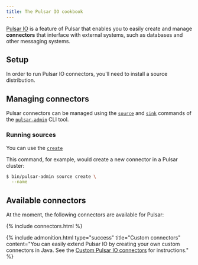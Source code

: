 ```yaml
---
title: The Pulsar IO cookbook
---
```


<!--

    Licensed to the Apache Software Foundation (ASF) under one
    or more contributor license agreements.  See the NOTICE file
    distributed with this work for additional information
    regarding copyright ownership.  The ASF licenses this file
    to you under the Apache License, Version 2.0 (the
    "License"); you may not use this file except in compliance
    with the License.  You may obtain a copy of the License at

      http://www.apache.org/licenses/LICENSE-2.0

    Unless required by applicable law or agreed to in writing,
    software distributed under the License is distributed on an
    "AS IS" BASIS, WITHOUT WARRANTIES OR CONDITIONS OF ANY
    KIND, either express or implied.  See the License for the
    specific language governing permissions and limitations
    under the License.

-->

[Pulsar IO](../../getting-started/ConceptsAndArchitecture#pulsar-io) is a feature of Pulsar that enables you to easily create and manage **connectors** that interface with external systems, such as databases and other messaging systems.

## Setup

In order to run Pulsar IO connectors, you'll need to install a source distribution.

## Managing connectors

Pulsar connectors can be managed using the [`source`](../../reference/CliTools#pulsar-admin-source) and [`sink`](../../reference/CliTools#pulsar-admin-sink) commands of the [`pulsar-admin`](../../reference/CliTools#pulsar-admin) CLI tool.

### Running sources

You can use the [`create`](../../reference/CliTools#pulsar-admin-source-create)

This command, for example, would create a new connector in a Pulsar cluster:

```bash
$ bin/pulsar-admin source create \
  --name 
```

## Available connectors

At the moment, the following connectors are available for Pulsar:

{% include connectors.html %}

{% include admonition.html type="success" title="Custom connectors" content="You can easily extend Pulsar IO by creating your own custom connectors in Java. See the [Custom Pulsar IO connectors](../../project/custom-connectors) for instructions." %}